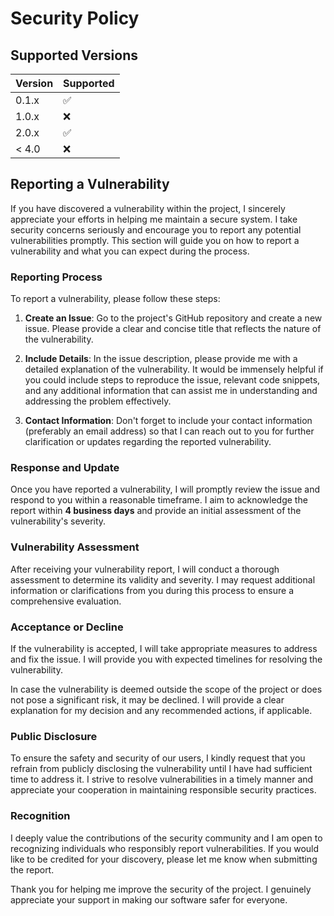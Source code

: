 # Security Policy

## Supported Versions

| Version | Supported          |
| ------- | ------------------ |
| 0.1.x   | :white_check_mark: |
| 1.0.x   | :x:                |
| 2.0.x   | :white_check_mark: |
| < 4.0   | :x:                |

## Reporting a Vulnerability

If you have discovered a vulnerability within the project, I sincerely appreciate your efforts in helping me maintain a secure system. I take security concerns seriously and encourage you to report any potential vulnerabilities promptly. This section will guide you on how to report a vulnerability and what you can expect during the process.

### Reporting Process

To report a vulnerability, please follow these steps:

1. **Create an Issue**: Go to the project's GitHub repository and create a new issue. Please provide a clear and concise title that reflects the nature of the vulnerability.

2. **Include Details**: In the issue description, please provide me with a detailed explanation of the vulnerability. It would be immensely helpful if you could include steps to reproduce the issue, relevant code snippets, and any additional information that can assist me in understanding and addressing the problem effectively.

3. **Contact Information**: Don't forget to include your contact information (preferably an email address) so that I can reach out to you for further clarification or updates regarding the reported vulnerability.

### Response and Update

Once you have reported a vulnerability, I will promptly review the issue and respond to you within a reasonable timeframe. I aim to acknowledge the report within **4 business days** and provide an initial assessment of the vulnerability's severity.

### Vulnerability Assessment

After receiving your vulnerability report, I will conduct a thorough assessment to determine its validity and severity. I may request additional information or clarifications from you during this process to ensure a comprehensive evaluation.

### Acceptance or Decline

If the vulnerability is accepted, I will take appropriate measures to address and fix the issue. I will provide you with expected timelines for resolving the vulnerability.

In case the vulnerability is deemed outside the scope of the project or does not pose a significant risk, it may be declined. I will provide a clear explanation for my decision and any recommended actions, if applicable.

### Public Disclosure

To ensure the safety and security of our users, I kindly request that you refrain from publicly disclosing the vulnerability until I have had sufficient time to address it. I strive to resolve vulnerabilities in a timely manner and appreciate your cooperation in maintaining responsible security practices.

### Recognition

I deeply value the contributions of the security community and I am open to recognizing individuals who responsibly report vulnerabilities. If you would like to be credited for your discovery, please let me know when submitting the report.

Thank you for helping me improve the security of the project. I genuinely appreciate your support in making our software safer for everyone.
